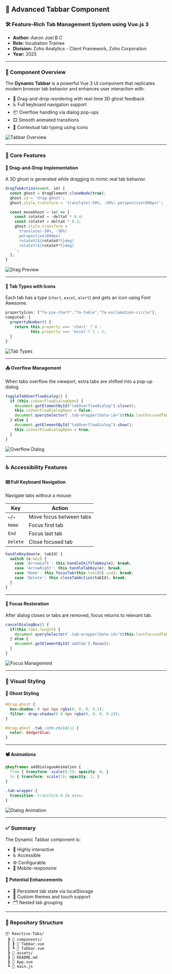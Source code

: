 
## 🌟 Advanced Tabbar Component

### 🛠️ Feature-Rich Tab Management System using Vue.js 3

- **Author:** Aaron Joel B C
- **Role:** Incubation Trainee
- **Division:** Zoho Analytics - Client Framework, Zoho Corporation
- **Year:** 2025

---

### 📌 Component Overview

The **Dynamic Tabbar** is a powerful Vue 3 UI component that replicates modern browser tab behavior and enhances user interaction with:

* 🎯 Drag-and-drop reordering with real-time 3D ghost feedback
* ♿ Full keyboard navigation support
* 📦 Overflow handling via dialog pop-ups
* 🎞️ Smooth animated transitions
* 🧠 Contextual tab typing using icons

![Tabbar Overview](assets/tabbar_overview.png)

---

### 🧩 Core Features

#### 🚀 Drag-and-Drop Implementation

A 3D ghost is generated while dragging to mimic real tab behavior.

```js
dragTabAction(event, id) {
  const ghost = dragElement.cloneNode(true);
  ghost.id = 'drag-ghost';
  ghost.style.transform = 'translate(-50%, -50%) perspective(800px)';

  const moveGhost = (e) => {
    const rotateX = -deltaY * 0.4;
    const rotateY = deltaX * 0.3;
    ghost.style.transform = `
      translate(-50%, -50%)
      perspective(800px)
      rotateX(${rotateX*5}deg)
      rotateY(${rotateY*5}deg)
    `;
  };
}
```

![Drag Preview](assets/drag_preview.png)

---

#### 🧠 Tab Types with Icons

Each tab has a type (`chart`, `excel`, `alert`) and gets an icon using Font Awesome.

```js
propertyIcon: ["fa-pie-chart","fa-table","fa-exclamation-circle"],
computed: {
  propertyNumber() {
    return this.property === 'chart' ? 0 :
           this.property === 'excel'? 1 : 2;
  }
}
```

![Tab Types](assets/tab_types.png)

---

#### 📤 Overflow Management

When tabs overflow the viewport, extra tabs are shifted into a pop-up dialog.

```js
toggleTabOverflowDialog() {
  if (this.isOverFlowDialogOpen) {
    document.getElementById("tabOverflowDialog").close();
    this.isOverFlowDialogOpen = false;
    document.querySelector(`.tab-wrapper[data-id="${this.lastFocusedTabId}"]`).focus();
  } else {
    document.getElementById("tabOverflowDialog").show();
    this.isOverFlowDialogOpen = true;
  }
}
```

![Overflow Dialog](assets/overflow_dialog.png)

---

### ♿ Accessibility Features

#### ⌨️ Full Keyboard Navigation

Navigate tabs without a mouse:

| Key      | Action                  |
| -------- | ----------------------- |
| `←`/`→`  | Move focus between tabs |
| `Home`   | Focus first tab         |
| `End`    | Focus last tab          |
| `Delete` | Close focused tab       |

```js
handleKeydown(e, tabId) {
  switch (e.key) {
    case 'ArrowLeft': this.handleShiftTabKey(e); break;
    case 'ArrowRight': this.handleTabKey(e); break;
    case 'Home': this.focusTab(this.tabs[0].uid); break;
    case 'Delete': this.closeTabAction(tabId); break;
  }
}
```

---

#### 🎯 Focus Restoration

After dialog closes or tabs are removed, focus returns to relevant tab.

```js
cancelDialogBox() {
  if(this.tabs.length) {
    document.querySelector(`.tab-wrapper[data-id="${this.lastFocusedTabId}"]`).focus();
  } else {
    document.getElementById('addTab').focus();
  }
}
```

![Focus Management](assets/focus_management.png)

---

### 🎨 Visual Styling

#### 🌈 Ghost Styling

```css
#drag-ghost {
  box-shadow: 0 4px 8px rgba(0, 0, 0, 0.2);
  filter: drop-shadow(0 0 4px rgba(0, 0, 0, 0.2));
}

#drag-ghost .tab :nth-child(1) {
  color: dodgerblue;
}
```

---

#### 📽️ Animations

```css
@keyframes addDialogueAnimation {
  from { transform: scale(0.5); opacity: 0; }
  to { transform: scale(1); opacity: 1; }
}

.tab-wrapper {
  transition: transform 0.2s ease;
}
```

![Dialog Animation](assets/dialog_animation.png)

---

### ✅ Summary

The Dynamic Tabbar component is:

* 🎯 Highly interactive
* ♿ Accessible
* ⚙️ Configurable
* 📱 Mobile-responsive

#### 🔮 Potential Enhancements

* 💾 Persistent tab state via localStorage
* 🎨 Custom themes and touch support
* 🗂️ Nested tab grouping

---

### 📁 Repository Structure

```
📦 Reactive-Tabs/
 ┣ 📁 components/
 ┃ ┣ 📄 Tabbar.vue
 ┃ ┗ 📄 Tabbar.vue
 ┣ 📁 assets/
 ┣ 📄 README.md
 ┣ 📄 App.vue
 ┗ 📄 main.js
```
